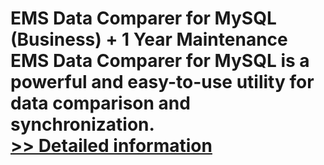 # EMS Data Comparer for MySQL (Business) + 1 Year Maintenance<br />EMS Data Comparer for MySQL is a powerful and easy-to-use utility for data comparison and synchronization.<br />[>> Detailed information](https://secure.shareit.com/shareit/product.html?productid=300067884&affiliateid=200057808)